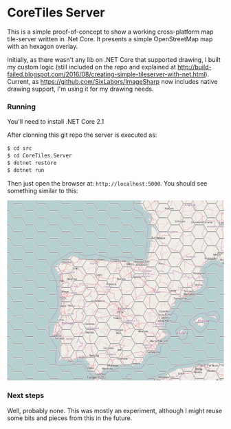 # CoreTiles Server

This is a simple proof-of-concept to show a working cross-platform map tile-server written in .Net Core.
It presents a simple OpenStreetMap map with an hexagon overlay.

Initially, as there wasn't any lib on .NET Core that supported drawing, I built my custom logic (still included on the repo and explained at http://build-failed.blogspot.com/2016/08/creating-simple-tileserver-with-net.html). Current, as https://github.com/SixLabors/ImageSharp now includes native drawing support, I'm using it for my drawing needs.

### Running

You'll need to install .NET Core 2.1

After clonning this git repo the server is executed as:
```sh
$ cd src
$ cd CoreTiles.Server
$ dotnet restore
$ dotnet run
```

Then just open the browser at: `http://localhost:5000`. You should see something similar to this:

![Alt text](/assets/blog/hexagon1.png?raw=true "Hexagon Tile Server")

### Next steps

Well, probably none. This was mostly an experiment, although I might reuse some bits and pieces from this in the future.
